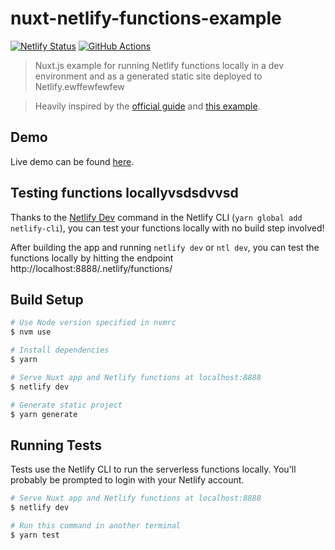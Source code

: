 # nuxt-netlify-functions-example

[![Netlify Status](https://api.netlify.com/api/v1/badges/ae375e95-eb24-46ed-95d3-a8591add95bc/deploy-status)](https://app.netlify.com/sites/nuxt-netlify-functions-example/deploys)
[![GitHub Actions](https://img.shields.io/github/workflow/status/wearelucid/nuxt-netlify-functions-example/End-to-end%20tests?label=build&logo=github&style=for-the-badge)](https://github.com/wearelucid/nuxt-netlify-functions-example)

> Nuxt.js example for running Netlify functions locally in a dev environment and as a generated static site deployed to Netlify.ewffewfewfew

> Heavily inspired by the [official guide](https://functions-playground.netlify.com/) and [this example](https://github.com/stefanjudis/service-party).

## Demo

Live demo can be found [here](https://nuxt-netlify-functions-example.netlify.com/).

## Testing functions locallyvsdsdvvsd

Thanks to the [Netlify Dev](https://www.netlify.com/products/dev/) command in the Netlify CLI (`yarn global add netlify-cli`), you can test your functions locally with no build step involved!

After building the app and running `netlify dev` or `ntl dev`, you can test the functions locally by hitting the endpoint http://localhost:8888/.netlify/functions/<function-name>

## Build Setup

```bash
# Use Node version specified in nvmrc
$ nvm use

# Install dependencies
$ yarn

# Serve Nuxt app and Netlify functions at localhost:8888
$ netlify dev

# Generate static project
$ yarn generate
```

## Running Tests

Tests use the Netlify CLI to run the serverless functions locally. You'll probably be prompted to login with your Netlify account.

```bash
# Serve Nuxt app and Netlify functions at localhost:8888
$ netlify dev

# Run this command in another terminal
$ yarn test
```
